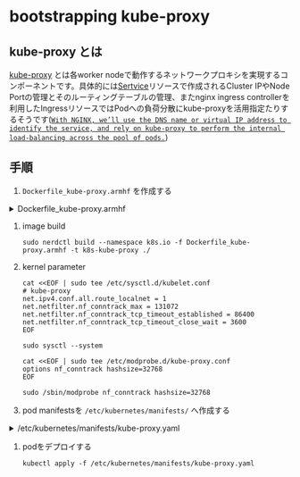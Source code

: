 # bootstrapping kube-proxy

## kube-proxy とは

[kube-proxy](https://kubernetes.io/docs/concepts/overview/components/#kube-proxy) とは各worker nodeで動作するネットワークプロキシを実現するコンポーネントです。具体的には[Sertvice](https://kubernetes.io/docs/concepts/services-networking/service/)リソースで作成されるCluster IPやNode Portの管理とそのルーティングテーブルの管理、またnginx ingress controllerを利用したIngressリソースではPodへの負荷分散にkube-proxyを活用指定たりするそうです([`With NGINX, we’ll use the DNS name or virtual IP address to identify the service, and rely on kube-proxy to perform the internal load-balancing across the pool of pods.`](https://github.com/nginxinc/kubernetes-ingress/blob/v1.12.1/examples/tcp-udp/README.md))

## 手順

1. `Dockerfile_kube-proxy.armhf` を作成する
  <details><summary>Dockerfile_kube-proxy.armhf</summary>
    ```
    cat << 'EOF' > Dockerfile_kube-proxy.armhf
    FROM arm64v8/ubuntu:bionic

    ARG VERSION="v1.22.0"
    ARG ARCH="arm64"

    RUN set -ex \
      && apt update \
      && apt install -y wget \
      && apt clean \
      && wget -P /usr/bin/ https://dl.k8s.io/$VERSION/bin/linux/$ARCH/kube-proxy \
      && chmod +x /usr/bin/kube-proxy \
      && install -o root -g root -m 755 -d /var/lib/kube-proxy \
      && install -o root -g root -m 755 -d /etc/kubernetes/config

    COPY kube-proxy.kubeconfig /var/lib//kube-proxy/kubeconfig

    ENTRYPOINT ["/usr/bin/kube-proxy"]
    EOF
    ```
  </details>

1. image build
   ```
   sudo nerdctl build --namespace k8s.io -f Dockerfile_kube-proxy.armhf -t k8s-kube-proxy ./
   ```

1. kernel parameter
   ```
   cat <<EOF | sudo tee /etc/sysctl.d/kubelet.conf
   # kube-proxy
   net.ipv4.conf.all.route_localnet = 1
   net.netfilter.nf_conntrack_max = 131072
   net.netfilter.nf_conntrack_tcp_timeout_established = 86400
   net.netfilter.nf_conntrack_tcp_timeout_close_wait = 3600
   EOF

   sudo sysctl --system

   cat <<EOF | sudo tee /etc/modprobe.d/kube-proxy.conf
   options nf_conntrack hashsize=32768
   EOF

   sudo /sbin/modprobe nf_conntrack hashsize=32768
   ```

1. pod manifestsを `/etc/kubernetes/manifests/` へ作成する
  <details><summary>/etc/kubernetes/manifests/kube-proxy.yaml</summary>
    ```
    cluster_cidr="10.200.0.0/16"
    sudo mkdir -p /etc/kubernetes/manifests

    cat << EOF | sudo tee /etc/kubernetes/manifests/kube-proxy.yaml
    ---
    apiVersion: v1
    kind: ConfigMap
    metadata:
      labels:
        app: kube-proxy
      name: kube-proxy-configuration
      namespace: kube-system
    data:
      config.conf: |-
        ---
        apiVersion: kubeproxy.config.k8s.io/v1alpha1
        kind: KubeProxyConfiguration
        clientConnection:
          kubeconfig: "/var/lib/kube-proxy/kubeconfig"
        mode: "iptables"
        clusterCIDR: "${cluster_cidr}"

        # https://kubernetes.io/docs/reference/config-api/kube-proxy-config.v1alpha1/
        # metricsBindAddress: 127.0.0.1:10249
        metricsBindAddress: 0.0.0.0:10249
    ---
    apiVersion: apps/v1
    kind: DaemonSet
    metadata:
      name: kube-proxy
      namespace: kube-system
      labels:
        component: kube-proxy
        # TODO
        # master nodeにaddon-managerを導入したらコメント外す
        # addonmanager.kubernetes.io/mode=Reconcile
    spec:
      selector:
        matchLabels:
          name: kube-proxy
      # https://kubernetes.io/docs/tasks/manage-daemon/update-daemon-set/#performing-a-rolling-update
      updateStrategy:
        type: RollingUpdate
        rollingUpdate:
          maxUnavailable: 1
      template:
        # template 以下はpod templates
        #   (apiVersionやkindをもたないことを除いては、Podのテンプレートと同じスキーマ)
        #   https://kubernetes.io/ja/docs/concepts/workloads/controllers/daemonset/
        metadata:
          labels:
            name: kube-proxy
          annotations:
            scheduler.alpha.kubernetes.io/critical-pod: ''
        spec:
          # https://kubernetes.io/docs/tasks/administer-cluster/guaranteed-scheduling-critical-addon-pods/
          priorityClassName: system-node-critical
          hostNetwork: true
          containers:
            - name: kube-proxy
              image: localhost/k8s-kube-proxy:latest
              securityContext:
                capabilities:
                  add:
                    - SYS_ADMIN
                    - NET_ADMIN
                    - NET_RAW
              command:
                - /usr/bin/kube-proxy
                - --config=/var/lib/kube-proxy/kube-proxy-config.yaml
              imagePullPolicy: IfNotPresent
              resources:
                requests:
                  cpu: "256m"
              volumeMounts:
              - name: kube-proxy-configuration-volume
                mountPath: /var/lib/kube-proxy/kube-proxy-config.yaml
              - name: conntrack-command
                mountPath: /usr/sbin/conntrack
              - name: iptables-command
                mountPath: /usr/sbin/iptables
              - name: iptables-restore-command
                mountPath: /usr/sbin/iptables-restore
              - name: iptables-save-command
                mountPath: /usr/sbin/iptables-save
              - name: xtables-lock-file
                mountPath: /run/xtables.lock
              - name: usr-lib-dir
                mountPath: /usr/lib
              - name: lib-dir
                mountPath: /lib
              - name: sys-dir
                mountPath: /sys
          volumes:
          - name: kube-proxy-configuration
            configMap:
              name: kube-proxy-configuration
          - name: conntrack-command
            hostPath:
              path: /usr/sbin/conntrack
          - name: iptables-command
            hostPath:
              path: /usr/sbin/iptables
          - name: iptables-restore-command
            hostPath:
              path: /usr/sbin/iptables-restore
          - name: iptables-save-command
            hostPath:
              path: /usr/sbin/iptables-save
          - name: xtables-lock-file
            hostPath:
              path: /run/xtables.lock
          - name: usr-lib-dir
            hostPath:
              path: /usr/lib
          - name: lib-dir
            hostPath:
              path: /lib
          - name: sys-dir
            hostPath:
              path: /sys
    EOF
    ```
  </details>

1. podをデプロイする
   ```
   kubectl apply -f /etc/kubernetes/manifests/kube-proxy.yaml
   ```
